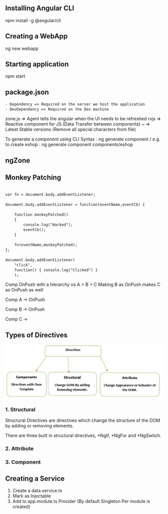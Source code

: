 ## Installing Angular CLI
npm install -g @angular/cli

## Creating a WebApp
ng new webapp

## Starting application
npm start

## package.json
    - Dependency => Required on the server we host the application
    - DevDependency => Required on the Dev machine

zone.js => Agent tells the angular when the UI needs to be refreshed
rxjs => Reactive component for JS (Data Transfer between components)
~ => Latest Stable versions (Remove all special characters from file)

To generate a component using CLI
Syntax : ng generate component <Component base folder>/<Component name>
e.g. to create eshop :
ng generate component components/eshop



## ngZone

## Monkey Patching

```//http://collabedit.com/9xr4d

var fn = document.body.addEventListener;

document.body.addEventListener = function(eventName,eventCb) {
  
    function monkeyPatched()
    {
        console.log("Hacked");
        eventCb();
    }
  
    fn(eventName,monkeyPatched);
};

document.body.addEventListener(
    "click", 
    function() { console.log("Clicked") }
    );

```


Comp OnPush  with a hierarchy os A > B > C
Making B as OnPush makes C as OnPush as well

Comp A  -> OnPush

Comp B -> OnPush

Comp C -> 


## Types of Directives
![Types of Directives](NotesImages/TypesOfDirectives.jpg "Types of Directives")

### 1. Structural
Structural Directives are directives which change the structure of the DOM by adding or removing elements.

There are three built in structural directives, *NgIf, *NgFor and *NgSwitch.

### 2. Attribute

### 3. Component


## Creating a Service
1. Create a data.service.ts
2. Mark as Injectable
3. Add to app.module.ts Provider (By default Singleton Per module is created) 
